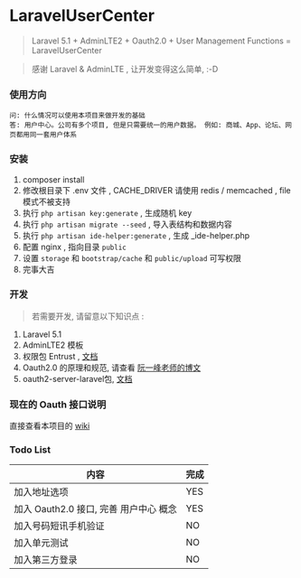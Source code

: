 # LaravelUserCenter

> Laravel 5.1 + AdminLTE2 + Oauth2.0 + User Management Functions = LaravelUserCenter

> 感谢 Laravel & AdminLTE , 让开发变得这么简单, :-D

### 使用方向

    问: 什么情况可以使用本项目来做开发的基础
    答: 用户中心。公司有多个项目, 但是只需要统一的用户数据。 例如: 商城、App、论坛、网页都用同一套用户体系


### 安装

1. composer install
2. 修改根目录下 .env 文件 , CACHE_DRIVER 请使用 redis / memcached , file 模式不被支持
3. 执行 `php artisan key:generate` , 生成随机 key
4. 执行 `php artisan migrate --seed` , 导入表结构和数据内容
5. 执行 `php artisan ide-helper:generate` , 生成 _ide-helper.php
6. 配置 nginx , 指向目录 `public`
7. 设置 `storage` 和 `bootstrap/cache` 和 `public/upload` 可写权限
8. 完事大吉

### 开发

> 若需要开发, 请留意以下知识点 :

1. Laravel 5.1
2. AdminLTE2 模板
3. 权限包 Entrust , [文档](https://github.com/Zizaco/entrust)
4. Oauth2.0 的原理和规范, 请查看 [阮一峰老师的博文](http://www.ruanyifeng.com/blog/2014/05/oauth_2_0.html)
5. oauth2-server-laravel包, [文档](https://github.com/lucadegasperi/oauth2-server-laravel/tree/master/docs#readme)

### 现在的 Oauth 接口说明

直接查看本项目的 [wiki](https://github.com/goodspb/laravel-user-center)

### Todo List

<table>
<thead>
    <tr>
        <th>内容</th>
        <th>完成</th>
    </tr>
</thead>
<tbody>
    <tr>
        <td>加入地址选项</td>
        <td>YES</td>
    </tr>
    <tr>
        <td>加入 Oauth2.0 接口, 完善 用户中心 概念</td>
        <td>YES</td>
    </tr>
    <tr>
        <td>加入号码短讯手机验证</td>
        <td>NO</td>
    </tr>
    <tr>
        <td>加入单元测试</td>
        <td>NO</td>
    </tr>
    <tr>
        <td>加入第三方登录</td>
        <td>NO</td>
    </tr>
</tbody>
</table>

